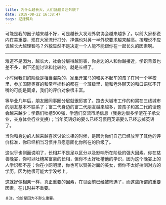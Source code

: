 ```yaml
---
title: 为什么越长大，人们就越关注外貌？
date: 2019-08-22 16:38:47
tags: 記錄碎片
---
```


可能是我的圈子越来越不好，可是越长大发现外貌协会越来越多了。以前大家都说内在美重要，现在大家流行打分，择偶也对另一半外貌要求越来越高。按理说不应该越长大越理智吗？外貌显然不是决定一个人能不能跟你在一起长久的因素啊。

------

难道不是因为，越长大，社会分层得越厉害，你身边的人和你越接近，学识背景也差不多，剩下还能讨论和比较的，就是长相了。 

小时候我们的阶级是相当混杂的，家里开宝马的和买不起车的孩子在同一个学校里，参加国际奥赛的和常年挂科的都在一个班级里，能和老外聊天的和口语张不开嘴的可能是同桌，我们的评价对象很丰富。  

等毕业几年后，朋友圈同事圈分层就很厉害了。跑去大城市工作的和窝在三线城市的朋友基本不联系了；富二代身边的富二代朋友越来越多，苦孩子和富二代的话题会越来越少；学霸们吐槽500强，学渣们交流市场信息（我身边很多学渣在子承父业，亲身体会行业变换）；当年英语好的要么已经习惯用英语要么已经忘掉英语了。  

当你和身边的人越来越喜欢讨论长相的时候，是因为你们自己已经放弃了其他的评价标准，你已经相当习惯并且愿意固化你所在的阶级了。  

这似乎也侧面说明了，长相并不是足以区分以及影响所在阶级的强大因素。你在慈善晚宴，你可以吐槽某富豪的长相，但你不太好吐槽他的学识，因为这个晚宴上的人学识都不差；你在小网吧里，你也可以赞美对面的美女，但你不太好揣测对方的学历，因为她很可能大学没考上。  

这就好像相亲一样，真正重要的因素，在见面前已经被筛选了，而这些所谓的重要因素，在儿时并不重要。  

`关注，恰恰是因为不那么重要。`